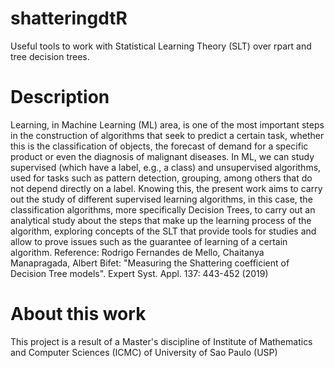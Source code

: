 # shatteringdtR

Useful tools to work with Statistical Learning Theory (SLT) over rpart and tree decision trees.

# Description

Learning, in Machine Learning (ML) area, is one of the most important steps in the construction of algorithms that seek to predict a certain task, whether this is the classification of objects, the forecast of demand for a specific product or even the diagnosis of malignant diseases. In ML, we can study supervised (which have a label, e.g., a class) and unsupervised algorithms, used for tasks such as pattern detection, grouping, among others that do not depend directly on a label. Knowing this, the present work aims to carry out the study of different supervised learning algorithms, in this case, the classification algorithms, more specifically Decision Trees, to carry out an analytical study about the steps that make up the learning process of the algorithm, exploring concepts of the SLT that provide tools for studies and allow to prove issues such as the guarantee of learning of a certain algorithm. Reference: Rodrigo Fernandes de Mello, Chaitanya Manapragada, Albert Bifet: "Measuring the Shattering coefficient of Decision Tree models". Expert Syst. Appl. 137: 443-452 (2019)

# About this work

This project is a result of a Master's discipline of Institute of Mathematics and Computer Sciences (ICMC) of University of Sao Paulo (USP)
